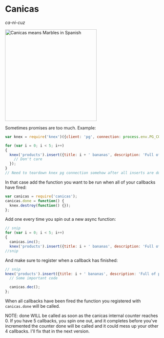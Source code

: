 # Canicas
*ca-ni-cuz*

<img alt="Canicas means Marbles in Spanish" src="https://rojosonfacebooknotes.files.wordpress.com/2012/07/glass_marble_round_227274_l1.jpg" width="300" />

Sometimes promises are too much. Example:

```javascript
var knex = require('knex')({client: 'pg', connection: process.env.PG_CONNECTION_STRING});

for (var i = 0; i < 5; i++)
{
  knex('products').insert({title: i + ' bananas', description: 'Full of potassium!'}).then(function() {
    // Don't care
  });
}
// Need to teardown knex pg connection somehow after all inserts are done / callbacks are called
```

In that case add the function you want to be run when all of your callbacks have fired:


```javascript
var canicas = require('canicas');
canicas.done = function() {
  knex.destroy(function() {});
};
```

Add one every time you spin out a new async function:

```javascript
// snip
for (var i = 0; i < 5; i++)
{
  canicas.inc();
  knex('products').insert({title: i + ' bananas', description: 'Full of potassium!'}).then(function() {
//snip
```

And make sure to register when a callback has finished:

```javascript
// snip
knex('products').insert({title: i + ' bananas', description: 'Full of potassium!'}).then(function() {
  // Some important code

  canicas.dec();
};
```

When all callbacks have been fired the function you registered with `canicas.done` will be called.

NOTE: done WILL be called as soon as the canicas internal counter reaches 0. If you have 5 callbacks, you spin one out, and it completes before you've incremented the counter done will be called and it could mess up your other 4 callbacks. I'll fix that in the next version.
